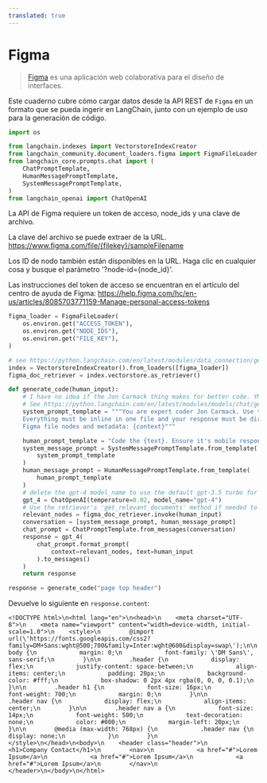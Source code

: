 ```yaml
---
translated: true
---
```


# Figma

>[Figma](https://www.figma.com/) es una aplicación web colaborativa para el diseño de interfaces.

Este cuaderno cubre cómo cargar datos desde la API REST de `Figma` en un formato que se pueda ingerir en LangChain, junto con un ejemplo de uso para la generación de código.

```python
import os

from langchain.indexes import VectorstoreIndexCreator
from langchain_community.document_loaders.figma import FigmaFileLoader
from langchain_core.prompts.chat import (
    ChatPromptTemplate,
    HumanMessagePromptTemplate,
    SystemMessagePromptTemplate,
)
from langchain_openai import ChatOpenAI
```

La API de Figma requiere un token de acceso, node_ids y una clave de archivo.

La clave del archivo se puede extraer de la URL. https://www.figma.com/file/{filekey}/sampleFilename

Los ID de nodo también están disponibles en la URL. Haga clic en cualquier cosa y busque el parámetro '?node-id={node_id}'.

Las instrucciones del token de acceso se encuentran en el artículo del centro de ayuda de Figma: https://help.figma.com/hc/en-us/articles/8085703771159-Manage-personal-access-tokens

```python
figma_loader = FigmaFileLoader(
    os.environ.get("ACCESS_TOKEN"),
    os.environ.get("NODE_IDS"),
    os.environ.get("FILE_KEY"),
)
```

```python
# see https://python.langchain.com/en/latest/modules/data_connection/getting_started.html for more details
index = VectorstoreIndexCreator().from_loaders([figma_loader])
figma_doc_retriever = index.vectorstore.as_retriever()
```

```python
def generate_code(human_input):
    # I have no idea if the Jon Carmack thing makes for better code. YMMV.
    # See https://python.langchain.com/en/latest/modules/models/chat/getting_started.html for chat info
    system_prompt_template = """You are expert coder Jon Carmack. Use the provided design context to create idiomatic HTML/CSS code as possible based on the user request.
    Everything must be inline in one file and your response must be directly renderable by the browser.
    Figma file nodes and metadata: {context}"""

    human_prompt_template = "Code the {text}. Ensure it's mobile responsive"
    system_message_prompt = SystemMessagePromptTemplate.from_template(
        system_prompt_template
    )
    human_message_prompt = HumanMessagePromptTemplate.from_template(
        human_prompt_template
    )
    # delete the gpt-4 model_name to use the default gpt-3.5 turbo for faster results
    gpt_4 = ChatOpenAI(temperature=0.02, model_name="gpt-4")
    # Use the retriever's 'get_relevant_documents' method if needed to filter down longer docs
    relevant_nodes = figma_doc_retriever.invoke(human_input)
    conversation = [system_message_prompt, human_message_prompt]
    chat_prompt = ChatPromptTemplate.from_messages(conversation)
    response = gpt_4(
        chat_prompt.format_prompt(
            context=relevant_nodes, text=human_input
        ).to_messages()
    )
    return response
```

```python
response = generate_code("page top header")
```

Devuelve lo siguiente en `response.content`:

```output
<!DOCTYPE html>\n<html lang="en">\n<head>\n    <meta charset="UTF-8">\n    <meta name="viewport" content="width=device-width, initial-scale=1.0">\n    <style>\n        @import url(\'https://fonts.googleapis.com/css2?family=DM+Sans:wght@500;700&family=Inter:wght@600&display=swap\');\n\n        body {\n            margin: 0;\n            font-family: \'DM Sans\', sans-serif;\n        }\n\n        .header {\n            display: flex;\n            justify-content: space-between;\n            align-items: center;\n            padding: 20px;\n            background-color: #fff;\n            box-shadow: 0 2px 4px rgba(0, 0, 0, 0.1);\n        }\n\n        .header h1 {\n            font-size: 16px;\n            font-weight: 700;\n            margin: 0;\n        }\n\n        .header nav {\n            display: flex;\n            align-items: center;\n        }\n\n        .header nav a {\n            font-size: 14px;\n            font-weight: 500;\n            text-decoration: none;\n            color: #000;\n            margin-left: 20px;\n        }\n\n        @media (max-width: 768px) {\n            .header nav {\n                display: none;\n            }\n        }\n    </style>\n</head>\n<body>\n    <header class="header">\n        <h1>Company Contact</h1>\n        <nav>\n            <a href="#">Lorem Ipsum</a>\n            <a href="#">Lorem Ipsum</a>\n            <a href="#">Lorem Ipsum</a>\n        </nav>\n    </header>\n</body>\n</html>
```
